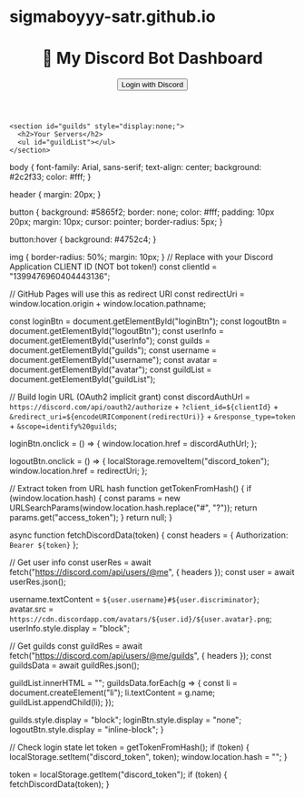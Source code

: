 # sigmaboyyy-satr.github.io
<!DOCTYPE html>
<html lang="en">
<head>
  <meta charset="UTF-8">
  <title>Discord Bot Dashboard</title>
  <link rel="stylesheet" href="style.css">
</head>
<body>
  <header>
    <h1>🚀 My Discord Bot Dashboard</h1>
    <button id="loginBtn">Login with Discord</button>
    <button id="logoutBtn" style="display:none;">Logout</button>
  </header>

  <main>
    <section id="userInfo" style="display:none;">
      <h2>User Info</h2>
      <img id="avatar" src="" alt="Avatar">
      <p id="username"></p>
    </section>

    <section id="guilds" style="display:none;">
      <h2>Your Servers</h2>
      <ul id="guildList"></ul>
    </section>
  </main>

  <script src="script.js"></script>
</body>
</html>
body {
  font-family: Arial, sans-serif;
  text-align: center;
  background: #2c2f33;
  color: #fff;
}

header {
  margin: 20px;
}

button {
  background: #5865f2;
  border: none;
  color: #fff;
  padding: 10px 20px;
  margin: 10px;
  cursor: pointer;
  border-radius: 5px;
}

button:hover {
  background: #4752c4;
}

img {
  border-radius: 50%;
  margin: 10px;
}
// Replace with your Discord Application CLIENT ID (NOT bot token!)
const clientId = "1399476960404443136";  

// GitHub Pages will use this as redirect URI
const redirectUri = window.location.origin + window.location.pathname;

const loginBtn = document.getElementById("loginBtn");
const logoutBtn = document.getElementById("logoutBtn");
const userInfo = document.getElementById("userInfo");
const guilds = document.getElementById("guilds");
const username = document.getElementById("username");
const avatar = document.getElementById("avatar");
const guildList = document.getElementById("guildList");

// Build login URL (OAuth2 implicit grant)
const discordAuthUrl =
  `https://discord.com/api/oauth2/authorize` +
  `?client_id=${clientId}` +
  `&redirect_uri=${encodeURIComponent(redirectUri)}` +
  `&response_type=token` +
  `&scope=identify%20guilds`;

loginBtn.onclick = () => {
  window.location.href = discordAuthUrl;
};

logoutBtn.onclick = () => {
  localStorage.removeItem("discord_token");
  window.location.href = redirectUri;
};

// Extract token from URL hash
function getTokenFromHash() {
  if (window.location.hash) {
    const params = new URLSearchParams(window.location.hash.replace("#", "?"));
    return params.get("access_token");
  }
  return null;
}

async function fetchDiscordData(token) {
  const headers = { Authorization: `Bearer ${token}` };

  // Get user info
  const userRes = await fetch("https://discord.com/api/users/@me", { headers });
  const user = await userRes.json();

  username.textContent = `${user.username}#${user.discriminator}`;
  avatar.src = `https://cdn.discordapp.com/avatars/${user.id}/${user.avatar}.png`;
  userInfo.style.display = "block";

  // Get guilds
  const guildRes = await fetch("https://discord.com/api/users/@me/guilds", { headers });
  const guildsData = await guildRes.json();

  guildList.innerHTML = "";
  guildsData.forEach(g => {
    const li = document.createElement("li");
    li.textContent = g.name;
    guildList.appendChild(li);
  });

  guilds.style.display = "block";
  loginBtn.style.display = "none";
  logoutBtn.style.display = "inline-block";
}

// Check login state
let token = getTokenFromHash();
if (token) {
  localStorage.setItem("discord_token", token);
  window.location.hash = "";
}

token = localStorage.getItem("discord_token");
if (token) {
  fetchDiscordData(token);
}
